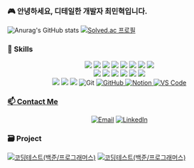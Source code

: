### 🎮 안녕하세요, 디테일한 개발자 최민혁입니다.

![Anurag's GitHub stats](https://github-readme-stats.vercel.app/api?username=minhyeok1232&show_icons=true&theme=radical&show=discussions_started,discussions_answered,prs_merged,prs_merged_percentage)
[![Solved.ac
프로필](http://mazassumnida.wtf/api/v2/generate_badge?boj=hani345)](https://solved.ac/hani345)

### 🚀 Skills
<p align="center">
<img src = "https://img.shields.io/badge/C-00599C?style=flat-square&logo=c&logoColor=white"/></a>
<img src = "https://img.shields.io/badge/CPlusPlus-00599C?style=flat-square&logo=cplusplus&logoColor=ffffff"/>
<img src = "https://img.shields.io/badge/CSharp-239120?style=flat-square&logo=csharp&logoColor=ffffff"/>
<img src = "https://img.shields.io/badge/R-276DC3?style=flat-square&logo=r&logoColor=white"/></a>
<img src = "https://img.shields.io/badge/Java-ED8B00?style=flat-square&logo=openjdk&logoColor=white"/></a>
<img src = "https://img.shields.io/badge/blender-%23F5792A.svg?style=flat-square&logo=blender&logoColor=white"/></a>
<img src = "https://img.shields.io/badge/DirectX11-76B900?style=flat-square&logo=nvidia&logoColor=ffffff"/>
<img src = "https://img.shields.io/badge/Win32API-0078D4?style=flat-square&logo=windows11&logoColor=ffffff"/>
<br>
<img src = "https://img.shields.io/badge/fmodel-0C322C?style=flat-square&logo=fmodel&logoColor=white"/>
<img src="https://img.shields.io/badge/Unity-000000?style=flat-square&logo=unity&logoColor=ffffff"/>
<img src = "https://img.shields.io/badge/unrealengine-%23313131.svg?style=flat-square&logo=unrealengine&logoColor=white"/></a>
<img src="https://img.shields.io/badge/Visual Studio-5C2D91?style=flat-square&logo=visualstudio&logoColor=ffffff"/>
<img src="https://img.shields.io/badge/VS Code-007ACC?style=flat-square&logo=visualstudiocode&logoColor=ffffff"/>
<img src = "https://img.shields.io/badge/CLion-000000?style=flat-square&logo=clion&logoColor=white"/></a>
<br>
<img src = "https://img.shields.io/badge/Rider-000000?style=flat-square&logo=Rider&logoColor=white"/></a>
<img src = "https://img.shields.io/badge/Firebase-039BE5?style=flat-square&logo=Firebase&logoColor=white"/></a>
<img src = "https://img.shields.io/badge/MySQL-00000F?style=flat-square&logo=mysql&logoColor=white"/></a>
<img src="https://img.shields.io/badge/git-F05033.svg?style=flat-square&logo=git&logoColor=white" alt="Git">
<a href="https://github.com/minhyeok1232"><img src="https://img.shields.io/badge/github-181717.svg?style=flat-square&logo=github&logoColor=white" alt="GitHub">
<a href="https://www.notion.so/e0c534ed007b4a018043b14a7a079ebf"><img src="https://img.shields.io/badge/Notion-F3F3F3.svg?style=flat-square&logo=notion&logoColor=black" alt="Notion">
<img src="https://img.shields.io/badge/VSCode-2C2C32.svg?style=flat-square&logo=visual-studio-code&logoColor=22ABF3" alt="VS Code">

### 📫 Contact Me
<p align="center">
  <a href="mailto:hani345@naver.com"><img src="https://img.shields.io/badge/Email-D14836?style=flat-square&logo=gmail&logoColor=white" alt="Email"></a>
  <a href="https://www.linkedin.com/feed/?trk=guest_homepage-basic_google-one-tap-submit"><img src="https://img.shields.io/badge/LinkedIn-0077B5?style=flat-square&logo=linkedin&logoColor=white" alt="LinkedIn"></a>
</p>


### 🗃 **Project**
<a href="https://github.com/minhyeok1232/codingTest"><img src="https://github-readme-stats.vercel.app/api/pin/?username=minhyeok1232&repo=codingTest&theme=react&hide_border=true&show_icons=false" alt="코딩테스트(백준/프로그래머스)" /></a>
<a href="https://github.com/minhyeok1232/UnityProject"><img src="https://github-readme-stats.vercel.app/api/pin/?username=minhyeok1232&repo=UnityProject&theme=react&hide_border=true&show_icons=false" alt="코딩테스트(백준/프로그래머스)" /></a>


